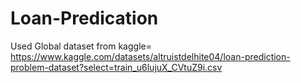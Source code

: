 # Loan-Predication
Used Global dataset from kaggle= https://www.kaggle.com/datasets/altruistdelhite04/loan-prediction-problem-dataset?select=train_u6lujuX_CVtuZ9i.csv
